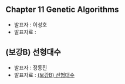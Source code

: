 ## Chapter 11 Genetic Algorithms
- 발표자 : 이성호
- 발표자료 :

##  (보강B) 선형대수
- 발표자 : 정동진
- 발표자료 : [(보강B) 선형대수](http://nbviewer.ipython.org/github/biopy/biopy.github.io/blob/master/notebook/Part3/Week4/linear.ipynb)
